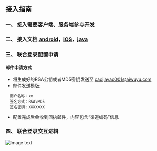 ## 接入指南
### 一、 接入需要客户端、服务端参与开发
### 二、 接入文档 [android](https://github.com/aiwuyu-sdk/aiwuyu-android-sdk)，[iOS](https://github.com/aiwuyu-sdk/aiwuyu-iOS-sdk)，[java](https://github.com/aiwuyu-sdk/aiwuyu-server-sdk)
### 三、 联合登录配置申请
#### 邮件申请方式
* 将生成好的RSA公钥或者MD5密钥发送至 caojiayao001@aiwuyu.com
* 邮件发送模版
```
  商户名称：xx
  签名方式：RSA\MD5
  签名密钥：XXXXXXX
```
* 配置完成后会收到回执邮件，内容包含“渠道编码”信息
### 四、 联合登录交互逻辑
![Image text](https://aiwuyu-cms-prd.oss-cn-hangzhou.aliyuncs.com/Pic/sdk-doc/%E7%88%B1%E7%89%A9%E8%AF%AD%E8%81%94%E5%90%88%E7%99%BB%E5%BD%95_20190515_2.png)

